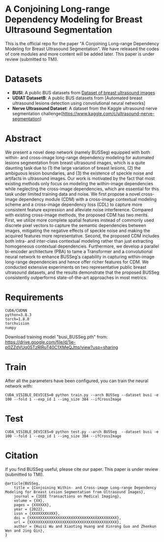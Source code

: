 # A Conjoining Long-range Dependency Modeling  for Breast Ultrasound Segmentation

This is the official repo for the paper "A Conjoining Long-range Dependency Modeling  for Breast Ultrasound Segmentation".
We have released the codes of core modules and more content will be added later. This paper is under review (submitted to TMI).

# Datasets
* **BUSI**: A public BUS datasets from [Dataset of breast ultrasound images](https://scholar.cu.edu.eg/?q=afahmy/pages/dataset)
* **UDIAT DatasetB**: A public BUS datasets from [Automated breast ultrasound lesions detection using convolutional neural networks]
* **Nerve Ultrasound Dataset**: A dataset from the Kaggle ultrasound nerve segmentation challenge(https://www.kaggle.com/c/ultrasound-nerve-segmentation)

# Abstract
We present a novel deep network (namely BUSSeg) equipped with both within- and cross-image long-range dependency modeling for automated lesions segmentation from breast ultrasound images, which is a quite daunting task due to (1) the large variation of breast lesions, (2) the ambiguous lesion boundaries, and (3) the existence of speckle noise and artifacts in ultrasound images. Our work is motivated by the fact that most existing methods only focus on modeling the within-image dependencies while neglecting the cross-image dependencies, which are essential for this task under limited training data and noise. We first propose a novel cross-image dependency module (CDM) with a cross-image contextual modeling scheme and a cross-image dependency loss (CDL) to capture more consistent feature expression and alleviate noise interference. Compared with existing cross-image methods, the proposed CDM has two merits. First, we utilize more complete spatial features instead of commonly used discrete pixel vectors to capture the semantic dependencies between images, mitigating the negative effects of speckle noise and making the acquired features more representative. Second, the proposed CDM includes both intra- and inter-class contextual modeling rather than just extracting homogeneous contextual dependencies. Furthermore, we develop a parallel bi-encoder architecture (PBA) to tame a Transformer and a convolutional neural network to enhance BUSSeg's capability in capturing within-image long-range dependencies and hence offer richer features for CDM. We conducted extensive experiments on two representative public breast ultrasound datasets, and the results demonstrate that the proposed BUSSeg consistently outperforms state-of-the-art approaches in most metrics.

# Requirements
```
CUDA/CUDNN
python=3.8.3
torch=1.8.0
torchvision
numpy
```
Download training model "busi_BUSSeg.pth" from:
https://drive.google.com/file/d/1ie-p0ZZdVUq05TzRIRuT40C1XMeQJttq/view?usp=sharing

# Train
After all the parameters have been configured, you can train the neural network with:
```
CUDA_VISIBLE_DEVICES=0 python train.py --arch BUSSeg --dataset busi -e 100 --fold 1 --exp_id 1 --img_size 384 --ifCrossImage
```

# Test
```
CUDA_VISIBLE_DEVICES=0 python test.py --arch BUSSeg  --dataset busi -e 100 --fold 1 --exp_id 1 --img_size 384 --ifCrossImage
```


<!--
# Acknowledgement
-->


# Citation
If you find BUSSeg useful, please cite our paper. This paper is under review (submitted to TMI).

```
@article{BUSSeg,
    title = {Conjoining Within- and Cross-image Long-range Dependency Modeling for Breast Lesion Segmentation from Ultrasound Images},
    journal = {IEEE Transactions on Medical Imaging},
    volume = {XX},
    pages = {XXXXXX},
    year = {2022},
    issn = {XXXXXXXXXXX},
    doi = {XXXXXXXXXXXXXXXXXXXXXXXXXXXXXXXXXXXXXXXX},
    url = {XXXXXXXXXXXXXXXXXXXXXXXXXXXXXXXXXXXXXXXX},
    author = {Huisi Wu and Xiaoting Huang and Xinrong Guo and Zhenkun Wen and Jing Qin},
}
```
